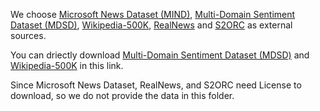 We choose [Microsoft News Dataset (MIND)](https://msnews.github.io/), [Multi-Domain Sentiment Dataset (MDSD)](https://www.cs.jhu.edu/~mdredze/datasets/sentiment/), [Wikipedia-500K](http://manikvarma.org/downloads/XC/XMLRepository.html), [RealNews](https://github.com/rowanz/grover/tree/master/realnews) and [S2ORC](https://github.com/allenai/s2orc) as external sources.

You can driectly download [Multi-Domain Sentiment Dataset (MDSD)](https://drive.google.com/file/d/16DBbY3s_eDe-hPBgNZVSfLjhcdAPmEEH/view?usp=share_link) and [Wikipedia-500K](https://drive.google.com/file/d/1jlHakVoCnNvH0tmJsvGKSOSPoHVxLJpX/view?usp=share_link) in this link.


Since Microsoft News Dataset, RealNews, and S2ORC need License to download, so we do not provide the data in this folder.
